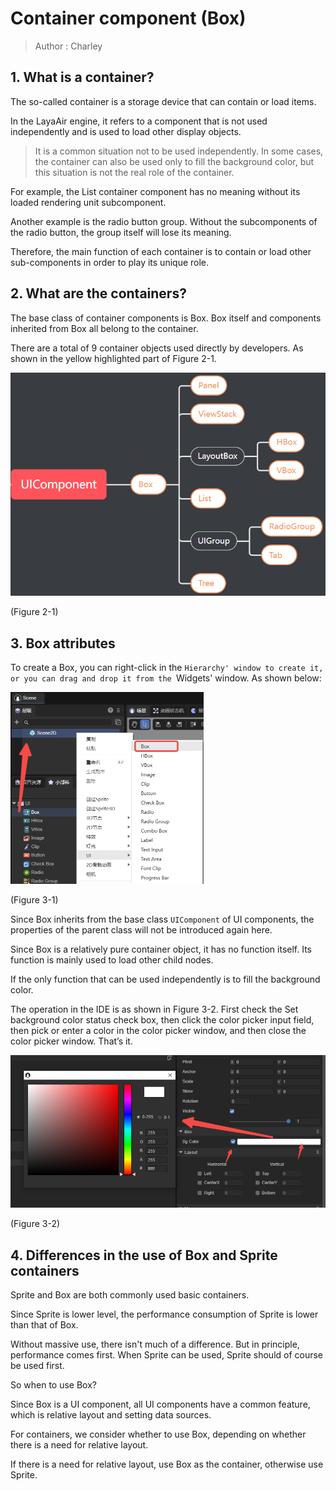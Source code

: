 # Container component (Box)

> Author : Charley

## 1. What is a container?

The so-called container is a storage device that can contain or load items.

In the LayaAir engine, it refers to a component that is not used independently and is used to load other display objects.

> It is a common situation not to be used independently. In some cases, the container can also be used only to fill the background color, but this situation is not the real role of the container.

For example, the List container component has no meaning without its loaded rendering unit subcomponent.

Another example is the radio button group. Without the subcomponents of the radio button, the group itself will lose its meaning.

Therefore, the main function of each container is to contain or load other sub-components in order to play its unique role.



## 2. What are the containers?

The base class of container components is Box. Box itself and components inherited from Box all belong to the container.

There are a total of 9 container objects used directly by developers. As shown in the yellow highlighted part of Figure 2-1.

![2-1](img/2-1.png)

(Figure 2-1)



## 3. Box attributes

To create a Box, you can right-click in the `Hierarchy' window to create it, or you can drag and drop it from the `Widgets' window. As shown below:

<img src="img/3-1.png" alt="3-1" style="zoom:50%;" />

(Figure 3-1)

Since Box inherits from the base class `UIComponent` of UI components, the properties of the parent class will not be introduced again here.

Since Box is a relatively pure container object, it has no function itself. Its function is mainly used to load other child nodes.

If the only function that can be used independently is to fill the background color.

The operation in the IDE is as shown in Figure 3-2. First check the Set background color status check box, then click the color picker input field, then pick or enter a color in the color picker window, and then close the color picker window. That’s it.

<img src="img/3-2.png" alt="3-2" style="zoom:80%;" />

(Figure 3-2)



## 4. Differences in the use of Box and Sprite containers

Sprite and Box are both commonly used basic containers.

Since Sprite is lower level, the performance consumption of Sprite is lower than that of Box.

Without massive use, there isn't much of a difference. But in principle, performance comes first. When Sprite can be used, Sprite should of course be used first.

So when to use Box?

Since Box is a UI component, all UI components have a common feature, which is relative layout and setting data sources.

For containers, we consider whether to use Box, depending on whether there is a need for relative layout.

If there is a need for relative layout, use Box as the container, otherwise use Sprite.




